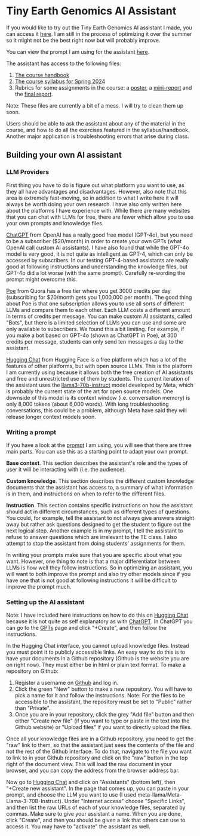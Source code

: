 # Tiny Earth Genomics AI Assistant

If you would like to try out the Tiny Earth Genomics AI assistant I made, you can access it [here](https://hf.co/chat/assistant/666773d008ce33273d7057e1). I am still in the process of optimizing it over the summer so it might not be the best right now but will probably improve.

You can view the prompt I am using for the assistant [here](prompts/TEG_bot_prompt.md).

The assistant has access to the following files:

1. [The course handbook](knowledge_files/handbook/Handbook_SP2024.docx.md)
2. [The course syllabus for Spring 2024](knowledge_files/syllabus/PHMSCI_254_syllabus_SP2024.docx.md)
3. Rubrics for some assignments in the course: a [poster](knowledge_files/poster_rubric/Poster_rubric.md), a [mini-report](knowledge_files/mini_report_rubric/Mini_report_rubric.md) and the [final report](knowledge_files/final_report_rubric/Final_report_rubric.md).

Note: These files are currently a bit of a mess. I will try to clean them up soon.

Users should be able to ask the assistant about any of the material in the course, and how to do all the exercises featured in the syllabus/handbook. Another major application is troubleshooting errors that arise during class. 

## Building your own AI assistant

### LLM Providers

First thing you have to do is figure out what platform you want to use, as they all have advantages and disadvantages. However, also note that this area is extremely fast-moving, so in addition to what I write here it will always be worth doing your own research. I have also only written here about the platforms I have experience with. While there are many websites that you can chat with LLMs for free, there are fewer which allow you to use your own prompts and knowledge files.

[ChatGPT](https://chat.openai.com) from OpenAI has a really good free model (GPT-4o), but you need to be a subscriber ($20/month) in order to create your own GPTs (what OpenAI call custom AI assistants). I have also found that while the GPT-4o model is very good, it is not quite as intelligent as GPT-4, which can only be accessed by subscribers. In our testing GPT-4-based assistants are really good at following instructions and understanding the knowledge files, but GPT-4o did a lot worse (with the same prompt). Carefully re-wording the prompt might overcome this.

[Poe](https://poe.com) from Quora has a free tier where you get 3000 credits per day (subscribing for $20/month gets you 1,000,000 per month). The good thing about Poe is that one subscription allows you to use all sorts of different LLMs and compare them to each other. Each LLM costs a different amount in terms of credits per message. You can make custom AI assistants, called "Bots", but there is a limited selection of LLMs you can use and some are only available to subscribers. We found this a bit limiting. For example, if you make a bot based on GPT-4o (shown as ChatGPT in Poe), at 300 credits per message, students can only send ten messages a day to the assistant.

[Hugging Chat](https://huggingface.co/chat/) from Hugging Face is a free platform which has a lot of the features of other platforms, but with open source LLMs. This is the platform I am currently using because it allows both the free creation of AI assistants and free and unrestricted use of them by students. The current iteration of the assistant uses the [llama3-70b-instruct](https://huggingface.co/meta-llama/Meta-Llama-3-70B-Instruct) model developed by Meta, which is probably the current state of the art for open source models. One downside of this model is its context window (i.e. conversation memory) is only 8,000 tokens (about 6,000 words). With long troubleshooting conversations, this could be a problem, although Meta have said they will release longer context models soon.

### Writing a prompt

If you have a look at the [prompt](prompts/TEG_bot_prompt.md) I am using, you will see that there are three main parts. You can use this as a starting point to adapt your own prompt. 

**Base context**. This section describes the assistant's role and the types of user it will be interacting with (i.e. the audience). 

**Custom knowledge**. This section describes the different custom knowledge documents that the assistant has access to, a summary of what information is in them, and instructions on when to refer to the different files.

**Instruction**. This section contains specific instructions on how the assistant should act in different circumstances, such as different types of questions. You could, for example, tell the assistant to not always give answers straight away but rather ask questions designed to get the student to figure out the next logical step. Another example is in my prompt, I tell the assistant to refuse to answer questions which are irrelevant to the TE class. I also attempt to stop the assistant from doing students' assignments for them.

In writing your prompts make sure that you are specific about what you want. However, one thing to note is that a major differentiator between LLMs is how well they follow instructions. So in optimizing an assistant, you will want to both improve the prompt and also try other models since if you have one that is not good at following instructions it will be difficult to improve the prompt much.

### Setting up the AI assistant

Note: I have included here instructions on how to do this on [Hugging Chat](https://huggingface.co/chat/) because it is not quite as self explanatory as with [ChatGPT](https://chat.openai.com). In ChatGPT you can go to the [GPTs](https://chatgpt.com/gpts) page and click "+Create", and then follow the instructions. 

In the Hugging Chat interface, you cannot upload knowledge files. Instead you must point it to publicly accessible links. An easy way to do this is to have your documents in a Github repository (Github is the website you are on right now). They must either be in html or plain text format. To make a repository on Github:

1. Register a username on [Github](https://github.com) and log in.
2. Click the green "New" button to make a new repository. You will have to pick a name for it and follow the instructions. Note: For the files to be accessible to the assistant, the repository must be set to "Public" rather than "Private".
3. Once you are in your repository, click the grey "Add file" button and then either "Create new file" (if you want to type or paste in the text into the Github website) or "Upload files" if you want to directly upload the files.

Once all your knowledge files are in a Github repository, you need to get the "raw" link to them, so that the assistant just sees the contents of the file and not the rest of the Github interface. To do that, navigate to the file you want to link to in your Github repository and click on the "raw" button in the top right of the document view. This will load the raw document in your browser, and you can copy the address from the browser address bar. 

Now go to [Hugging Chat](https://huggingface.co/chat/) and click on "Assistants" (bottom left), then "+Create new assistant". In the page that comes up, you can paste in your prompt, and choose the LLM you want to use (I used meta-llama/Meta-Llama-3-70B-Instruct). Under "Internet access" choose "Specific Links", and then list the raw URLs of each of your knowledge files, separated by commas. Make sure to give your assistant a name. When you are done, click "Create", and then you should be given a link that others can use to access it. You may have to "activate" the assistant as well.
